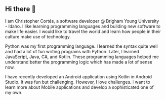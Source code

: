 ## Hi there 👋

I am Christopher Cortés, a software developer @ Brigham Young University - Idaho. I like learning programming languages and building new software to make life easier. I would like to travel the world and learn how people in their culture make use of technology.

Python was my first programming language. I learned the syntax quite well and had a lot of fun writing programs with Python. Later, I learned JavaScript, Java, C#, and Kotlin. These programming languages helped me understand better the programming logic which has made a lot of sense now.

I have recently developed an Android application using Kotlin in Android Studio. It was fun but challenging. However, I love challenges. I want to learn more about Mobile applications and develop a sophisticated one of my own.
<!--
**christophercortes/christophercortes** is a ✨ _special_ ✨ repository because its `README.md` (this file) appears on your GitHub profile.

Here are some ideas to get you started:

- 🔭 I’m currently working on ...
- 🌱 I’m currently learning ...
- 👯 I’m looking to collaborate on ...
- 🤔 I’m looking for help with ...
- 💬 Ask me about ...
- 📫 How to reach me: ...
- 😄 Pronouns: ...
- ⚡ Fun fact: ...
-->
